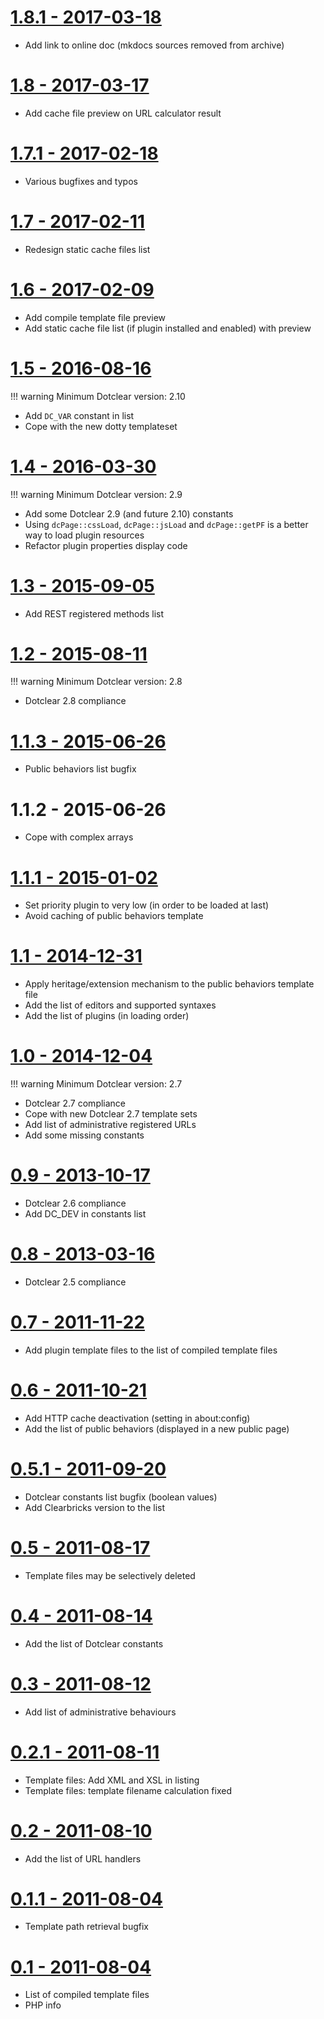 [1.8.1 - 2017-03-18](https://open-time.net/post/2017/03/18/Plugin-sysInfo-181-pour-Dotclear)
================
 * Add link to online doc (mkdocs sources removed from archive)

[1.8 - 2017-03-17](https://open-time.net/post/2017/03/17/Plugin-sysInfo-18-pour-Dotclear)
================
 * Add cache file preview on URL calculator result

[1.7.1 - 2017-02-18](https://open-time.net/post/2017/02/18/Plugin-sysInfo-171-pour-Dotclear)
================
 * Various bugfixes and typos

[1.7 - 2017-02-11](https://open-time.net/post/2017/02/11/Plugin-sysInfo-17-pour-Dotclear)
================
 * Redesign static cache files list

[1.6 - 2017-02-09](https://open-time.net/post/2017/02/09/Plugin-sysInfo-16-pour-Dotclear)
================
 * Add compile template file preview
 * Add static cache file list (if plugin installed and enabled) with preview

[1.5 - 2016-08-16](https://open-time.net/post/2016/08/16/Plugin-sysInfo-15-pour-Dotclear)
================

!!! warning
	Minimum Dotclear version: 2.10

 * Add ```DC_VAR``` constant in list
 * Cope with the new dotty templateset

[1.4 - 2016-03-30](https://open-time.net/post/2016/03/30/Plugin-sysInfo-14-pour-Dotclear)
================

!!! warning
	Minimum Dotclear version: 2.9

 * Add some Dotclear 2.9 (and future 2.10) constants
 * Using ```dcPage::cssLoad```, ```dcPage::jsLoad``` and ```dcPage::getPF``` is a better way to load plugin resources
 * Refactor plugin properties display code

[1.3 - 2015-09-05](https://open-time.net/post/2015/09/05/Plugin-sysInfo-13-pour-Dotclear)
================
 * Add REST registered methods list

[1.2 - 2015-08-11](https://open-time.net/post/2015/08/11/Plugin-sysInfo-12-pour-Dotclear)
================

!!! warning
	Minimum Dotclear version: 2.8

 * Dotclear 2.8 compliance

[1.1.3 - 2015-06-26](https://open-time.net/post/2015/06/26/Plugin-sysInfo-113-pour-Dotclear)
================
 * Public behaviors list bugfix

1.1.2 - 2015-06-26
================
 * Cope with complex arrays

[1.1.1 - 2015-01-02](https://open-time.net/post/2015/01/02/Plugin-sysInfo-111-pour-Dotclear)
================
 * Set priority plugin to very low (in order to be loaded at last)
 * Avoid caching of public behaviors template

[1.1 - 2014-12-31](https://open-time.net/post/2014/12/31/Plugin-sysInfo-11-pour-Dotclear)
================
 * Apply heritage/extension mechanism to the public behaviors template file
 * Add the list of editors and supported syntaxes
 * Add the list of plugins (in loading order)

[1.0 - 2014-12-04](https://open-time.net/post/2014/12/04/Plugin-sysInfo-10-pour-Dotclear)
================

!!! warning
	Minimum Dotclear version: 2.7

 * Dotclear 2.7 compliance
 * Cope with new Dotclear 2.7 template sets
 * Add list of administrative registered URLs
 * Add some missing constants

[0.9 - 2013-10-17](https://open-time.net/post/2013/10/17/Plugin-sysInfo-09-pour-Dotclear)
================
 * Dotclear 2.6 compliance
 * Add DC_DEV in constants list

[0.8 - 2013-03-16](https://open-time.net/post/2013/03/16/Plugin-sysInfo-08-pour-Dotclear-2)
================
 * Dotclear 2.5 compliance

[0.7 - 2011-11-22](https://open-time.net/post/2011/11/22/Plugin-sysInfo-07-pour-Dotclear-2)
================
 * Add plugin template files to the list of compiled template files

[0.6 - 2011-10-21](https://open-time.net/post/2011/10/21/Plugin-sysInfo-06-pour-Dotclear-2)
================
 * Add HTTP cache deactivation (setting in about:config)
 * Add the list of public behaviors (displayed in a new public page)

[0.5.1 - 2011-09-20](https://open-time.net/post/2011/09/20/Plugin-sysInfo-051-pour-Dotclear-2)
================
 * Dotclear constants list bugfix (boolean values)
 * Add Clearbricks version to the list

[0.5 - 2011-08-17](https://open-time.net/post/2011/08/17/Plugin-sysInfo-05-pour-Dotclear-2)
================
 * Template files may be selectively deleted

[0.4 - 2011-08-14](https://open-time.net/post/2011/08/14/Plugin-sysInfo-04-pour-Dotclear-2)
================
 * Add the list of Dotclear constants

[0.3 - 2011-08-12](https://open-time.net/post/2011/08/12/Plugin-sysInfo-03-pour-Dotclear-2)
================
 * Add list of administrative behaviours

[0.2.1 - 2011-08-11](https://open-time.net/post/2011/08/10/Plugin-sysInfo-02-pour-Dotclear-2)
================
 * Template files: Add XML and XSL in listing
 * Template files: template filename calculation fixed

[0.2 - 2011-08-10](https://open-time.net/post/2011/08/10/Plugin-sysInfo-02-pour-Dotclear-2)
================
 * Add the list of URL handlers

[0.1.1 - 2011-08-04](https://open-time.net/post/2011/08/04/Plugin-sysInfo-01-pour-Dotclear-2)
================
 * Template path retrieval bugfix

[0.1 - 2011-08-04](https://open-time.net/post/2011/08/04/Plugin-sysInfo-01-pour-Dotclear-2)
================
 * List of compiled template files
 * PHP info
